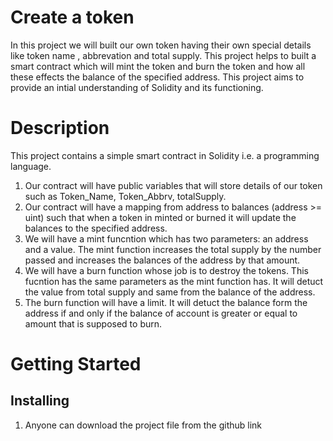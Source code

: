 # Create a token
In this project we will built our own token having their own special details like token name , abbrevation and total supply. This project helps to built a smart contract which will mint the token and burn the token and how all these effects the balance of the specified address. This project aims to provide an intial understanding of Solidity and its functioning.

# Description
This project contains a simple smart contract in Solidity i.e. a programming language. 
1. Our contract will have public variables that will store details of our token such as Token_Name, Token_Abbrv, totalSupply.
2. Our contract will have a mapping from address to balances (address >= uint) such that when a token in minted or burned it will update the balances to the specified address.
3. We will have a mint funcntion which has two parameters: an address and a value. The mint function increases the total supply by the number passed and increases the balances of the address by that amount.
4. We will have a burn function whose job is to destroy the tokens. This fucntion has the same parameters as the mint function has. It will detuct the value from total supply and same from the balance of the address.
5. The burn function will have a limit. It will detuct the balance form the address if and only if the balance of account is greater or equal to amount that is supposed to burn.

# Getting Started
## Installing
1. Anyone can download the project file from the github link
